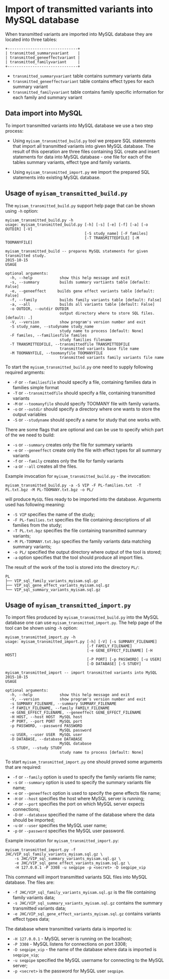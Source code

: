 # Import of transmitted variants into MySQL database

When transmitted variants are imported into MySQL database they are located 
into three tables:
```
+-------------------------------+
| transmitted_summaryvariant    |
| transmitted_geneeffectvariant |
| transmitted_familyvariant     |
+-------------------------------+
```
* `transmitted_summaryvariant` table contains summary variants data
* `transmitted_geneeffectvariant` table contains effect types for each 
summary variant
* `transmitted_familyvariant` table contains family specific information for
each family and summary variant

## Data import into MySQL

To import transmitted variants into MySQL database we use a two step process:

* Using `myisam_transmitted_build.py` tool we prepare SQL statements that
import all transmitted variants into given MySQL database. The result of this
operation are three files containing SQL create and insert statements for
data into MySQL database - one file for each of the tables summary variants,
effect type and family variants.

* Using `myisam_transmitted_import.py` we import the prepared SQL statements
into existing MySQL database.


## Usage of `myisam_transmitted_build.py`

The `myisam_transmitted_build.py` support help page that can be shown using
`-h` option:

```
myisam_transmitted_build.py -h
usage: myisam_transmitted_build.py [-h] [-s] [-e] [-f] [-a] [-o OUTDIR] [-V]
                                   [-S study_name] [-F familes]
                                   [-T TRANSMITTEDFILE] [-M TOOMANYFILE]

myisam_transmitted_build -- prepares MySQL statements for given transmitted study.
2015-10-15
USAGE

optional arguments:
  -h, --help            show this help message and exit
  -s, --summary         builds summary vartiants table [default: False]
  -e, --geneeffect     builds gene effect variants table [default: False]
  -f, --family          builds family variants table [default: False]
  -a, --all             builds all variants table [default: False]
  -o OUTDIR, --outdir OUTDIR
                        output directory where to store SQL files.[default: .]
  -V, --version         show program's version number and exit
  -S study_name, --studyname study_name
                        study name to process [default: None]
  -F familes, --familiesfile familes
                        study families filename
  -T TRANSMITTEDFILE, --transmittedfile TRANSMITTEDFILE
                        transmitted variants base file name
  -M TOOMANYFILE, --toomanyfile TOOMANYFILE
                        transmitted variants family variants file name
```

To start the `myisam_transmitted_build.py` one need to supply following
required argments:

* `-F` or `--familiesfile` should specify a file, containing
families data in families simple format
* `-T` or `--transmittedfile` should specify a file,
containing transmitted variants
* `-M` or `--toomanyfile` should specify TOOMANY file with family variants.
* `-o` or `--outdir` should specify a directory where one wants to store the
output variables
* `-S` or `--studyname` should specify a name for study that one works with.

There are some flags that are optional and can be use to specify which part of
the we need to build:
* `-s` or `--summary` creates only the file for summary variants
* `-e` or `--geneeffect` create only the file with effect types for all summary
variants
* `-f` or `--family` creates only the file for family variants
* `-a` or `--all` creates all the files.


Example invocation for `myisam_transmitted_build.py` - the invocation:

```
myisam_transmitted_build.py -a -S VIP -F PL-families.txt  -T PL.txt.bgz -M PL-TOOMANY.txt.bgz -o PL/
```
will produce `MySQL` files ready to be imported into the database. Arguments used
has following meaning:
* `-S VIP` specifies the name of the study;
* `-F PL-families.txt` specifies the file containing descriptions of
all families from the study;
* `-T PL.txt.bgz` specifies the file containing transmitted summary variants;
* `-M PL-TOOMANY.txt.bgz` specifies the family variants data matching summary variants;
* `-o PL/` specified the output directory where output of the tool is stored;
* `-a` option specifies that the tool should produce all import files.

The result of the work of the tool is stored into the directory `PL/`:
```
PL
├── VIP_sql_family_variants_myisam.sql.gz
├── VIP_sql_gene_effect_variants_myisam.sql.gz
└── VIP_sql_summary_variants_myisam.sql.gz
```


## Usage of `myisam_transmitted_import.py`

To import files produced by `myisam_transmitted_build.py` into the MySQL
database one can use `myisam_transmitted_import.py`. The help page of the
tool can be shown using `-h` option:

```
myisam_transmitted_import.py -h
usage: myisam_transmitted_import.py [-h] [-V] [-s SUMMARY_FILENAME]
                                    [-f FAMILY_FILENAME]
                                    [-e GENE_EFFECT_FILENAME] [-H HOST]
                                    [-P PORT] [-p PASSWORD] [-u USER]
                                    [-D DATABASE] [-S STUDY]

myisam_transmitted_import -- import transmitted variants into MySQL
2015-10-15
USAGE

optional arguments:
  -h, --help            show this help message and exit
  -V, --version         show program's version number and exit
  -s SUMMARY_FILENAME, --summary SUMMARY_FILENAME
  -f FAMILY_FILENAME, --family FAMILY_FILENAME
  -e GENE_EFFECT_FILENAME, --geneeffect GENE_EFFECT_FILENAME
  -H HOST, --host HOST  MySQL host
  -P PORT, --port PORT  MySQL port
  -p PASSWORD, --password PASSWORD
                        MySQL password
  -u USER, --user USER  MySQL user
  -D DATABASE, --database DATABASE
                        MySQL database
  -S STUDY, --study STUDY
                        study name to process [default: None]
```

To start `myisam_transmitted_import.py` one should proved some arguments
that are required:

* `-f` or `--family` option is used to specify the family variants file name;
* `-s` or `--summary` option is used to specify the summary variants file name;
* `-e` or `--geneeffect` option is used to specify the gene effects file name;
* `-H` or `--host` specifies the host where MySQL server is running;
* `-P` or `--port` specifies the port on which MySQL server expects connections;
* `-D` or `--database` specified the name of the database where the data should
be imported;
* `-u` or `--user` specifies the MySQL user name;
* `-p` or `--password` specifies the MySQL user password.

Example invocation for `myisam_transmitted_import.py`:
```
myisam_transmitted_import.py -f JHC/VIP_sql_family_variants_myisam.sql.gz \
    -s JHC/VIP_sql_summary_variants_myisam.sql.gz \
    -e JHC/VIP_sql_gene_effect_variants_myisam.sql.gz \
    -H 127.0.0.1 -P 3308 -u seqpipe -p <secret> -D seqpipe_vip
```

This command will import transmitted variants SQL files into MySQL database.
The files are:
* `-f JHC/VIP_sql_family_variants_myisam.sql.gz` is the file containing family
variants data;
* `-s JHC/VIP_sql_summary_variants_myisam.sql.gz` contains the summary transmitted
variants data;
* `-e JHC/VIP_sql_gene_effect_variants_myisam.sql.gz` contains variants effect
types data;

The database where transmitted variants data is imported is:
* `-H 127.0.0.1` - MySQL server is running on the localhost;
* `-P 3308` - MySQL listens for connections on port 3308;
* `-D seqpipe_vip` - the name of the database where data is imported is
`seqpipe_vip`;
* `-u seqpipe` specified the MySQL username for connecting to the MySQL server;
* `-p <secret>` is the password for MySQL user `seqpipe`.
